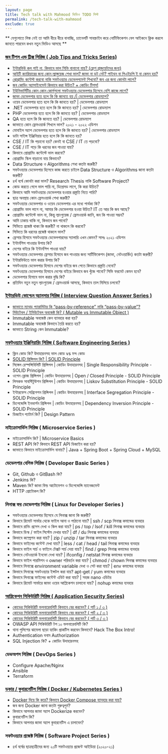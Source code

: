 ```yaml
---
layout: page
title: Tech talk with Mahmood ভিডিও TODO লিস্ট
permalink: /tech-talk-with-mahmood
exclude: true
---
```


** যেগুলোতে লিঙ্ক নেই তা আমি ধীরে ধীরে বানাচ্ছি, চ্যানেলটি সাবস্ক্রাইব করে নোটিফিকেশন বেল আইকনে ক্লিক করলে জানতে পারবেন কখন নতুন ভিডিও আসছে **

### [জব টিপস এন্ড ট্রিক্স সিরিজ ( Job Tips and Tricks Series)](https://www.youtube.com/playlist?list=PLZ1tJSgII-L8vfO4IobKYOXfOxywQt81-)
- [ইন্টারভিউ কল পাই না, কিভাবে ভাল সিভি বানানো যায়? (ফ্রেশ গ্রাজুয়েটদের জন্য)](https://www.youtube.com/watch?v=EdtdO1RFyRI&list=PLZ1tJSgII-L8vfO4IobKYOXfOxywQt81-)
- [আইটি ক্যারিয়ারের জন্য কোন ল্যাঙ্গুয়েজ শেখা ভাল? জাভা না ডট নেট? পাইথন বা পিএইচপি ই বা কেমন হয়?](https://www.youtube.com/watch?v=B-DzsnKbn8E&list=PLZ1tJSgII-L8vfO4IobKYOXfOxywQt81-)
- [প্রোগ্রামিং কন্টেস্ট করবো নাকি সফটওয়্যার ডেভেলপমেন্ট শিখবো? জব এর জন্য কোনটা লাগে?](https://www.youtube.com/watch?v=oWOmJ6kGinw&list=PLZ1tJSgII-L8vfO4IobKYOXfOxywQt81-)
- [জব কোডিং অ্যাসাইনমেন্ট কিভাবে করা উচিত? + কোডিং টিপস!](https://www.youtube.com/watch?v=pBmho6YC-xg&list=PLZ1tJSgII-L8vfO4IobKYOXfOxywQt81-)
- [ইউনিভার্সিটির কোন কোন কোর্সগুলো সফটওয়্যার ডেভেলপার হিসেবে বেশি কাজে লাগে?](https://www.youtube.com/watch?v=Jyo1M1-cv30&list=PLZ1tJSgII-L8vfO4IobKYOXfOxywQt81-)
- [জাভা ডেভেলপার হতে হলে কি কি জানতে হয় /| ডেভেলপার রোডম্যাপ?](https://www.youtube.com/watch?v=DnGP4DoniXU&list=PLZ1tJSgII-L8vfO4IobKYOXfOxywQt81-)
- ওয়েব ডেভেলপার হতে হলে কি কি জানতে হয়? \| ডেভেলপার রোডম্যাপ
- .NET ডেভেলপার হতে হলে কি কি জানতে হয়? \| ডেভেলপার রোডম্যাপ
- PHP ডেভেলপার হতে হলে কি কি জানতে হয়? \| ডেভেলপার রোডম্যাপ
- QA হতে হলে কি কি জানতে হয়? \| ডেভেলপার রোডম্যাপ
- জাভাতে কোন ফ্রেমওয়ার্ক শিখলে ভাল? ২০২১ - ২০২২ এডিশন
- মোবাইল অ্যাপ ডেভেলপার হতে হলে কি কি জানতে হয়? \| ডেভেলপার রোডম্যাপ
- ডাটা সাইন্স ইঞ্জিনিয়ার হতে হলে কি কি জানতে হয়?
- CSE / IT কি পড়ানো হয়? কেনই বা CSE / IT তে পড়বো?
- CSE / IT পড়ে কি ধরনের জব পাওয়া যায়?
- কিভাবে প্রোগ্রামিং কন্টেস্টে ভাল করবো?
- প্রোগ্রামিং স্কিল বাড়ানো যায় কিভাবে?
- Data Structure ও Algorithms শেখা কতটা জরুরী?
- সফটওয়্যার ডেভেলপার হিসেবে কাজ করতে চাইলে Data Structure ও Algorithms জানা কতটা জরুরী?
- ৪র্থ বর্ষে কোনটা করা ভাল? Research Thesis নাকি Software Project?
- কোড করতে গেলে ভাল পারি না, ডিপ্রেসড লাগে, কি করা উচিত?
- কিভাবে আমি সফটওয়্যার ডেভেলপার হওয়ার প্রস্তুতি নিতে পারি?
- ছাত্র অবস্থায় কোন ফ্রেমওয়ার্ক শেখা জরুরী?
- সফটওয়্যার ডেভেলপার ও ওয়েব ডেভেলপার এর মধ্যে পার্থক্য কি?
- প্রোগ্রামিং ভাল লাগে না, আমার কি ডেভেলপার হওয়া উচিত? IT তে আর কি জব আছে?
- প্রোগ্রামিং কন্টেস্টে ভাল না, কিন্তু ল্যাংগুয়েজ / ফ্রেমওয়ার্ক জানি, জব কি পাওয়া সম্ভব?
- আমি ঢাকায় থাকি না, কিভাবে জব পাবো? 
- সিভিতে প্রজেক্ট থাকা কি জরুরী? না থাকলে কি করবো?
- সিভিতে কি ধরনের প্রজেক্ট থাকলে ভাল?
- ফ্রেসার হিসাবে সফটওয়্যার ডেভেলপারদের স্যালারি এখন কেমন? সালঃ ২০২১ এডিশন
- ইন্টার্নশিপ পাওয়ার উপায় কি?
- দেশের বাইরে কি ইন্টার্নশিপ পাওয়া যায়?
- সফটওয়্যার ডেভেলপার ফ্রেসার হিসাবে জব পাওয়ার জন্য সার্টিফিকেশন (জাভা, নেটওয়ার্কিং) কতটা জরুরী?
- ইন্টারভিউতে ভাল করার উপায় কি?
- সফটওয়্যার ডেভেলপার হিসাবে দেশের বাইরে জব পেতে কিভাবে প্রস্তুতি নেবো?
- সফটওয়্যার ডেভেলপার হিসাবে দেশের বাইরে কিভাবে জব খুঁজে পাবো? সিভি ফরমেট কেমন হবে?
- ডেভেলপার হিসাবে ভাল করার বুদ্ধি কি? 
- প্রতিদিন নতুন নতুন ল্যাংগুয়েজ / ফ্রেমওয়ার্ক আসছে, কিভাবে তাল মিলিয়ে চলবো?


### [ইন্টারভিউ কোশ্চেন অ্যানসার সিরিজ ( Interview Question Answer Series )](https://www.youtube.com/playlist?list=PLZ1tJSgII-L-72dExE8GD2VVR0FvmUI6H)
- [জাভাতে ম্যাথড প্যারামিটার কি “pass-by-reference” নাকি “pass-by-value”?](https://www.youtube.com/watch?v=irPAFR67jTo&list=PLZ1tJSgII-L-72dExE8GD2VVR0FvmUI6H)
- [মিউটেবল / ইমিউটেবল অবজেক্ট কি? ( Mutable vs Immutable Object )](https://www.youtube.com/watch?v=_3VBnsYl9RE&list=PLZ1tJSgII-L-72dExE8GD2VVR0FvmUI6H)
- Immutable অবজেক্ট কেন ব্যাবহার করা হয়?
- Immutable অবজেক্ট কিভাবে তৈরি করতে হয়?
- জাভাতে String কেন Immutable?


### [সফটওয়্যার ইঞ্জিনিয়ারিং সিরিজ ( Software Engineering Series )](https://www.youtube.com/playlist?list=PLZ1tJSgII-L-TqDR1e7mi7Qehl_HVJeGn)
- ক্লিন কোড কি?  উদাহারনসহ ভাল কোড vs মন্দ কোড
- [SOLID প্রিন্সিপল কি? \| SOLID Principle](https://www.youtube.com/watch?v=JiHiYx5qupg&list=PLZ1tJSgII-L-TqDR1e7mi7Qehl_HVJeGn)
- সিঙ্গেল রেস্পন্সিবিলিটি প্রিন্সিপল \| কোডিং উদাহারনসহ \| Single Responsibility Principle - SOLID Principle
- ওপেন ক্লোজ প্রিন্সিপল \| কোডিং উদাহারনসহ \| Open / Closed Principle - SOLID Principle
- লিসকভ সাবস্টিটুউশন প্রিন্সিপল \| কোডিং উদাহারনসহ \| Liskov Substitution Principle - SOLID Principle
- ইন্টারফেস সেগ্রিগেশন প্রিন্সিপল \| কোডিং উদাহারনসহ \| Interface Segregation Principle - SOLID Principle
- ডিপেন্ডেন্সি ইনভার্শন প্রিন্সিপল \| কোডিং উদাহারনসহ \| Dependency Inversion Principle - SOLID Principle
- ডিজাইন প্যাটার্ন কি? \| Design Pattern


### মাইক্রোসার্ভিস সিরিজ ( Microservice Series )
- মাইক্রোসার্ভিস কি? \| Microservice Basics
- REST API কি? কিভাবে REST API ডিজাইন করা হয়? 
- জাভাতে কিভাবে মাইক্রোসার্ভিস বানায়? \| Java + Spring Boot + Spring Cloud + MySQL


### ডেভেলপার বেসিক সিরিজ ( Developer Basic Series )
- Git, Github ও GitBash কি?
- Jenkins কি?
- Maven কি? জাভা বিল্ড আটোমেশন ও ডিপেন্ডেন্সি ম্যানেজমেন্ট
- HTTP প্রোটোকল কি?


### লিনাক্স ফর ডেভেলপার সিরিজ ( Linux for Developer Series )
- সফটওয়্যার ডেভেলপার হিসেবে যে লিনাক্স জানা কি জরুরী?
- কিভাবে রিমোট সার্ভার থেকে ফাইল আনা ও পাঠানো যায়? \| ssh / scp লিনাক্স কমান্ডের ব্যবহার
- কিভাবে রানিং প্রসেস দেখা ও কিল করা যায়? \|  ps / top / lsof / kill লিনাক্স কমান্ডের ব্যবহার
- কিভাবে ডিস্ক / ফাইল সিস্টেম দেখার যায়? \| df / du লিনাক্স কমান্ডের ব্যবহার
- কিভাবে কম্প্রেশন করা যায়? \| zip / unzip / tar লিনাক্স কমান্ডের ব্যবহার
- কিভাবে ফাইলের কন্টেন্ট দেখা যায়? \| less / cat / head / tail লিনাক্স কমান্ডের ব্যবহার
- কিভাবে ফাইল সার্চ ও ফাইলে টেক্সট সার্চ দেয়া যায়? \| find / grep লিনাক্স কমান্ডের ব্যবহার
- কিভাবে নেটওয়্যার্ক ইনফো দেখা যায়? \| ifconfig / netstat লিনাক্স কমান্ডের ব্যবহার
- কিভাবে ফাইল পারমিশন ও owner পরিবর্তন করা যায়? \| chmod / chown লিনাক্স কমান্ডের ব্যবহার
- কিভাবে লিনাক্সে environment variable দেখা ও সেট করা যায়? \| env কমান্ডের ব্যবহার
- কিভাবে লিনাক্সে সফটওয়্যার ইন্সটল করা যায়? apt-get / yum কমান্ডের ব্যবহার
- কিভাবে লিনাক্সে ফাইলের কন্টেন্ট এডিট করা যায়? \| সহজ nano এডিটর
- কিভাবে রিমোট সার্ভারে জাভা ওয়েব আপ্লিকেশন চালানো যায়? \| nohup কমান্ডের ব্যবহার


### [আপ্লিকেশন সিকিউরিটি সিরিজ ( Application Security Series)](https://www.youtube.com/playlist?list=PLZ1tJSgII-L8f1BT7xi2Zvqi8Wds6E-PH)
- [কোডের সিকিউরিটি ভলনারেবলিটি কিভাবে বের করবেন? ( পার্ট ১ / ৩ )](https://www.youtube.com/watch?v=80y3l2DYQYQ&list=PLZ1tJSgII-L8f1BT7xi2Zvqi8Wds6E-PH)
- [কোডের সিকিউরিটি ভলনারেবলিটি কিভাবে বের করবেন? ( পার্ট ২ / ৩ )](https://www.youtube.com/watch?v=B5L56C697UU&list=PLZ1tJSgII-L8f1BT7xi2Zvqi8Wds6E-PH)
- [কোডের সিকিউরিটি ভলনারেবলিটি কিভাবে বের করবেন? ( পার্ট ৩ / ৩ )](https://www.youtube.com/watch?v=og4HiKW2Ro4&list=PLZ1tJSgII-L8f1BT7xi2Zvqi8Wds6E-PH)
- OWASP API সিকিউরিটি টপ ১০ ভলনারেবলিটি কি?
- থানা পুলিশের ঝামেলা ছাড়া হ্যাকিং প্রাকটিস করবেন কিভাবে? Hack The Box Intro!
- Authentication বনাম Authorization
- SQL Injection কি? + কোডিং উদাহারনসহ


### ডেভঅপস সিরিজ ( DevOps Series )
- Configure Apache/Nginx
- Ansible
- Terraform


### [ডকার / কুবারনেটিস সিরিজ ( Docker / Kubernetes Series )](https://www.youtube.com/playlist?list=PLZ1tJSgII-L-s8Nokie1hYkAIDSOr6v3U)
- [Docker দিয়ে কি করে? কিভাবে Docker Compose ব্যাবহার করা যায়?](https://www.youtube.com/watch?v=tfxcRrQ10cg&list=PLZ1tJSgII-L-s8Nokie1hYkAIDSOr6v3U)
- জব জন্য Docker জানা কতটা গুরুত্বপুর্ন? 
- কিভাবে আপনার জাভা অ্যাপ Dockerize করবেন?
- কুবারনেটিস কি?
- কিভাবে আপনার জাভা অ্যাপ কুবারনেটিস এ চালাবেন?


### সফটওয়্যার প্রজেক্ট সিরিজ ( Software Project Series )
- ৪র্থ বর্ষের ছাত্রছাত্রীদের জন্য ২০টি সফটওয়্যার প্রজেন্ট আইডিয়া (২০২০-২১) 




